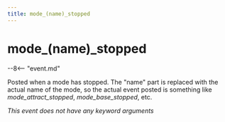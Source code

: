 ```yaml
---
title: mode_(name)_stopped
---
```


# mode_(name)_stopped


--8<-- "event.md"

Posted when a mode has stopped. The "name" part is replaced with the
actual name of the mode, so the actual event posted is something like
*mode_attract_stopped*, *mode_base_stopped*, etc.

*This event does not have any keyword arguments*
